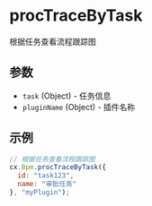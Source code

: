 # procTraceByTask

根据任务查看流程跟踪图

## 参数

- `task` (Object) - 任务信息
- `pluginName` (Object) - 插件名称

## 示例

```javascript
// 根据任务查看流程跟踪图
cx.Bpm.procTraceByTask({
  id: "task123",
  name: "审批任务"
}, "myPlugin");